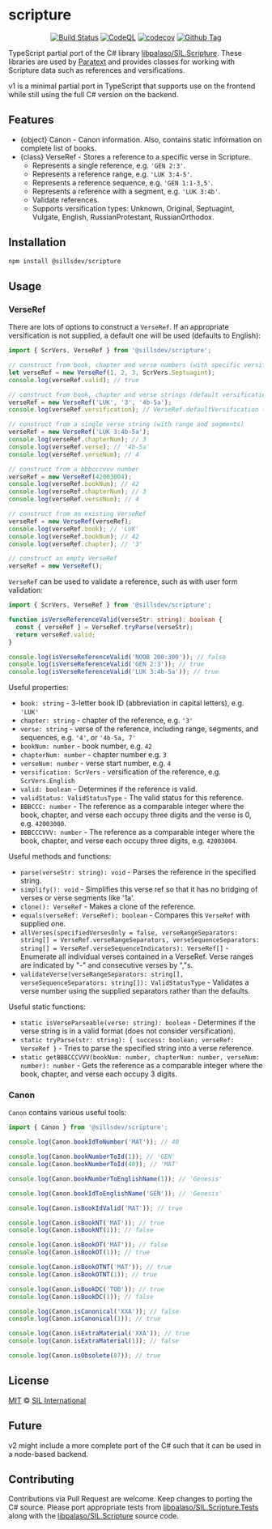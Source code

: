 # scripture

<div align="center">

[![Build Status][github-actions-status]][github-actions-url]
[![CodeQL][gitghub-codeql-status]][gitghub-codeql-url]
[![codecov][github-codecov-status]][github-codecov-url]
[![Github Tag][github-tag-image]][github-tag-url]

</div>

TypeScript partial port of the C# library [libpalaso/SIL.Scripture][github-libpalaso-scripture]. These libraries are used by [Paratext](https://paratext.org/) and provides classes for working with Scripture data such as references and versifications.

v1 is a minimal partial port in TypeScript that supports use on the frontend while still using the full C# version on the backend.

## Features

- {object} Canon - Canon information. Also, contains static information on complete list of books.
- {class} VerseRef - Stores a reference to a specific verse in Scripture.
  - Represents a single reference, e.g. `'GEN 2:3'`.
  - Represents a reference range, e.g. `'LUK 3:4-5'`.
  - Represents a reference sequence, e.g. `'GEN 1:1-3,5'`.
  - Represents a reference with a segment, e.g. `'LUK 3:4b'`.
  - Validate references.
  - Supports versification types: Unknown, Original, Septuagint, Vulgate, English, RussianProtestant, RussianOrthodox.

## Installation

```sh
npm install @sillsdev/scripture
```

## Usage

### VerseRef

There are lots of options to construct a `VerseRef`. If an appropriate versification is not supplied, a default one will be used (defaults to English):

```typescript
import { ScrVers, VerseRef } from '@sillsdev/scripture';

// construct from book, chapter and verse numbers (with specific versification)
let verseRef = new VerseRef(1, 2, 3, ScrVers.Septuagint);
console.log(verseRef.valid); // true

// construct from book, chapter and verse strings (default versification)
verseRef = new VerseRef('LUK', '3', '4b-5a');
console.log(verseRef.versification); // VerseRef.defaultVersification (ScrVers.English)

// construct from a single verse string (with range and segments)
verseRef = new VerseRef('LUK 3:4b-5a');
console.log(verseRef.chapterNum); // 3
console.log(verseRef.verse); // '4b-5a'
console.log(verseRef.verseNum); // 4

// construct from a bbbcccvvv number
verseRef = new VerseRef(42003004);
console.log(verseRef.bookNum); // 42
console.log(verseRef.chapterNum); // 3
console.log(verseRef.verseNum); // 4

// construct from an existing VerseRef
verseRef = new VerseRef(verseRef);
console.log(verseRef.book); // 'LUK'
console.log(verseRef.bookNum); // 42
console.log(verseRef.chapter); // '3'

// construct an empty VerseRef
verseRef = new VerseRef();
```

`VerseRef` can be used to validate a reference, such as with user form validation:

```typescript
import { ScrVers, VerseRef } from '@sillsdev/scripture';

function isVerseReferenceValid(verseStr: string): boolean {
  const { verseRef } = VerseRef.tryParse(verseStr);
  return verseRef.valid;
}

console.log(isVerseReferenceValid('NOOB 200:300')); // false
console.log(isVerseReferenceValid('GEN 2:3')); // true
console.log(isVerseReferenceValid('LUK 3:4b-5a')); // true
```

Useful properties:

- `book: string` - 3-letter book ID (abbreviation in capital letters), e.g. `'LUK'`
- `chapter: string` - chapter of the reference, e.g. `'3'`
- `verse: string` - verse of the reference, including range, segments, and sequences, e.g. `'4'`, or `'4b-5a, 7'`
- `bookNum: number` - book number, e.g. `42`
- `chapterNum: number` - chapter number e.g. `3`
- `verseNum: number` - verse start number, e.g. `4`
- `versification: ScrVers` - versification of the reference, e.g. `ScrVers.English`
- `valid: boolean` - Determines if the reference is valid.
- `validStatus: ValidStatusType` - The valid status for this reference.
- `BBBCCC: number` - The reference as a comparable integer where the book, chapter, and verse each occupy three digits and the verse is 0, e.g. `42003000`.
- `BBBCCCVVV: number` - The reference as a comparable integer where the book, chapter, and verse each occupy three digits, e.g. `42003004`.

Useful methods and functions:

- `parse(verseStr: string): void` - Parses the reference in the specified string.
- `simplify(): void` - Simplifies this verse ref so that it has no bridging of verses or verse segments like '1a'.
- `clone(): VerseRef` - Makes a clone of the reference.
- `equals(verseRef: VerseRef): boolean` - Compares this `VerseRef` with supplied one.
- `allVerses(specifiedVersesOnly = false, verseRangeSeparators: string[] = VerseRef.verseRangeSeparators, verseSequenceSeparators: string[] = VerseRef.verseSequenceIndicators): VerseRef[]` - Enumerate all individual verses contained in a VerseRef. Verse ranges are indicated by "-" and consecutive verses by ","s.
- `validateVerse(verseRangeSeparators: string[], verseSequenceSeparators: string[]): ValidStatusType` - Validates a verse number using the supplied separators rather than the defaults.

Useful static functions:

- `static isVerseParseable(verse: string): boolean` - Determines if the verse string is in a valid format (does not consider versification).
- `static tryParse(str: string): { success: boolean; verseRef: VerseRef }` - Tries to parse the specified string into a verse reference.
- `static getBBBCCCVVV(bookNum: number, chapterNum: number, verseNum: number): number` - Gets the reference as a comparable integer where the book, chapter, and verse each occupy 3 digits.

### Canon

`Canon` contains various useful tools:

```typescript
import { Canon } from '@sillsdev/scripture';

console.log(Canon.bookIdToNumber('MAT')); // 40

console.log(Canon.bookNumberToId(1)); // 'GEN'
console.log(Canon.bookNumberToId(40)); // 'MAT'

console.log(Canon.bookNumberToEnglishName(1)); // 'Genesis'

console.log(Canon.bookIdToEnglishName('GEN')); // 'Genesis'

console.log(Canon.isBookIdValid('MAT')); // true

console.log(Canon.isBookNT('MAT')); // true
console.log(Canon.isBookNT(1)); // false

console.log(Canon.isBookOT('MAT')); // false
console.log(Canon.isBookOT(1)); // true

console.log(Canon.isBookOTNT('MAT')); // true
console.log(Canon.isBookOTNT(1)); // true

console.log(Canon.isBookDC('TOB')); // true
console.log(Canon.isBookDC(1)); // false

console.log(Canon.isCanonical('XXA')); // false
console.log(Canon.isCanonical(1)); // true

console.log(Canon.isExtraMaterial('XXA')); // true
console.log(Canon.isExtraMaterial(1)); // false

console.log(Canon.isObsolete(87)); // true
```

## License

[MIT][github-license] © [SIL International](https://www.sil.org/)

## Future

v2 might include a more complete port of the C# such that it can be used in a node-based backend.

## Contributing

Contributions via Pull Request are welcome. Keep changes to porting the C# source. Please port appropriate tests from [libpalaso/SIL.Scripture.Tests][github-libpalaso-scripture-tests] along with the [libpalaso/SIL.Scripture][github-libpalaso-scripture] source code.

<!-- define variables used above -->

[github-actions-status]: https://github.com/sillsdev/scripture/actions/workflows/ci-test-publish.yml/badge.svg
[github-actions-url]: https://github.com/sillsdev/scripture/actions
[gitghub-codeql-status]: https://github.com/sillsdev/scripture/actions/workflows/codeql-analysis.yml/badge.svg
[gitghub-codeql-url]: https://github.com/sillsdev/scripture/actions/workflows/codeql-analysis.yml
[github-codecov-status]: https://codecov.io/gh/sillsdev/scripture/branch/main/graph/badge.svg?token=N51WM8PR2E
[github-codecov-url]: https://codecov.io/gh/sillsdev/scripture
[github-tag-image]: https://img.shields.io/github/tag/sillsdev/scripture.svg?label=version
[github-tag-url]: https://github.com/sillsdev/scripture/releases/latest
[github-license]: https://github.com/sillsdev/scripture/blob/main/LICENSE
[github-libpalaso-scripture]: https://github.com/sillsdev/libpalaso/tree/master/SIL.Scripture
[github-libpalaso-scripture-tests]: https://github.com/sillsdev/libpalaso/tree/master/SIL.Scripture.Tests
